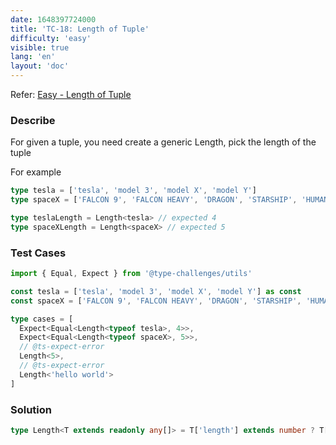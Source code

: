 ```yaml
---
date: 1648397724000
title: 'TC-18: Length of Tuple'
difficulty: 'easy'
visible: true
lang: 'en'
layout: 'doc'
---
```


Refer: [Easy - Length of Tuple](https://github.com/type-challenges/type-challenges/blob/main/questions/00018-easy-tuple-length/README.md)

### Describe

For given a tuple, you need create a generic Length, pick the length of the tuple

For example

```typescript
type tesla = ['tesla', 'model 3', 'model X', 'model Y']
type spaceX = ['FALCON 9', 'FALCON HEAVY', 'DRAGON', 'STARSHIP', 'HUMAN SPACEFLIGHT']

type teslaLength = Length<tesla> // expected 4
type spaceXLength = Length<spaceX> // expected 5
```

### Test Cases

```typescript
import { Equal, Expect } from '@type-challenges/utils'

const tesla = ['tesla', 'model 3', 'model X', 'model Y'] as const
const spaceX = ['FALCON 9', 'FALCON HEAVY', 'DRAGON', 'STARSHIP', 'HUMAN SPACEFLIGHT'] as const

type cases = [
  Expect<Equal<Length<typeof tesla>, 4>>,
  Expect<Equal<Length<typeof spaceX>, 5>>,
  // @ts-expect-error
  Length<5>,
  // @ts-expect-error
  Length<'hello world'>
]
```

### Solution

```typescript
type Length<T extends readonly any[]> = T['length'] extends number ? T['length'] : never
```
